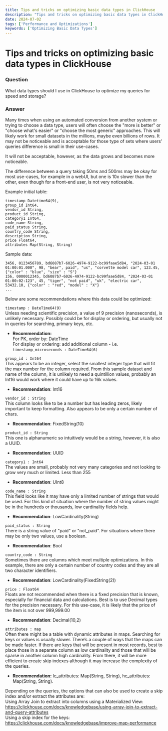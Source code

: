 ```yaml
---
title: Tips and tricks on optimizing basic data types in ClickHouse
description: "Tips and tricks on optimizing basic data types in ClickHouse"
date: 2024-07-02
tags: ['Performance and Optimizations']
keywords: ['Optimizing Basic Data Types']
---
```


# Tips and tricks on optimizing basic data types in ClickHouse

### Question

What data types should I use in ClickHouse to optimize my queries for speed and storage?

<!-- truncate -->

### Answer

Many times when using an automated conversion from another system or trying to choose a data type, users will often choose the "more is better" or "choose what's easier" or "choose the most generic" approaches.  This will likely work for small datasets in the millions, maybe even billions of rows.  It may not be noticeable and is acceptable for those type of sets where users' queries difference is small in their use-cases.

It will not be acceptable, however, as the data grows and becomes more noticeable.

The difference between a query taking 50ms and 500ms may be okay for most use-cases, for example in a webUI, but one is 10x slower than the other, even though for a front-end user, is not very noticeable. 

Example initial table:
```
timestamp Datetime64(9),
group_id Int64,
vendor_id String,
product_id String,
category1 Int64,
code_name String,
paid_status String,
country_code String,
description String,
price Float64,
attributes Map(String, String)
```

Sample data:
```
3456, 0123456789, bd6087b7-6026-4974-9122-bc99faae5d84, "2024-03-01 01:00:01.000", 98, "bear", paid", "us", "corvette model car", 123.45, {"color" : "blue", "size" : "S"}
156, 0000012345, bd6087b7-6026-4974-9122-bc99faae5d84, "2024-03-01 01:00:02:123", 45, "tiger", "not paid", "uk", "electric car", 53432.10, {"color" : "red", "model" : "X"} 
...
```

Below are some recommendations where this data could be optimized:

`timestamp : DateTime64(9)`  
Unless needing scientific precision, a value of 9 precision (nanoseconds), is unlikely necessary. Possibly could be for display or ordering, but usually not in queries for searching, primary keys, etc.
+ **Recommendation:**  
For PK, order by:  DateTime  
For display or ordering: add additional column - i.e. `timestamp_microseconds : DateTime64(6)`  

`group_id : Int64`  
This appears to be an integer, select the smallest integer type that will fit the max number for the column required.  From this sample dataset and name of the column, it is unlikely to need a quintillion values, probably an Int16 would work where it could have up to 16k values.
- **Recommendation**: Int16

`vendor_id : String`  
This column looks like to be a number but has leading zeros, likely important to keep formatting. Also appears to be only a certain number of chars.
- **Recommendation**: FixedString(10)

`product_id : String`  
This one is alphanumeric so intuitively would be a string, however, it is also a UUID. 
- **Recommendation**: UUID

`category1 : Int64`  
The values are small, probably not very many categories and not looking to grow very much or limited. Less than 255
- **Recommendation**: UInt8

`code_name : String`  
This field looks like it may have only a limited number of strings that would be used.
For this kind of situation where the number of string values might be in the hundreds or thousands, low cardinality fields help.
- **Recommendation**: LowCardinality(String)

`paid_status : String`  
There is a string value of "paid" or "not_paid". For situations where there may be only two values, use a boolean.
- **Recommendation**: Bool

`country_code : String`  
Sometimes there are columns which meet multiple optimizations. In this example, there are only a certain number of country codes and they are all two character identifiers.
- **Recommendation**: LowCardinality(FixedString(2))

`price : Float64`  
Floats are not recommended when there is a fixed precision that is known, especially for financial data and calculations. Best is to use Decimal types for the precision necessary. For this use-case, it is likely that the price of the item is not over 999,999.00
- **Recommendation**: Decimal(10,2)

`attributes : map`  
Often there might be a table with dynamic attributes in maps. Searching for keys or values is usually slower. There’s a couple of ways that the maps can be made faster. If there are keys that will be present in most records, best to place those in a separate column as low cardinality and those that will be sparse in another column high cardinality. From there, it will be more efficient to create skip indexes although it may increase the complexity of the queries.
- **Recommendation:** lc_attributes: Map(String, String), hc_attributes: Map(String, String).  

Depending on the queries, the options that can also be used to create a skip index and/or extract the attributes are:  
Using Array Join to extract into columns using a Materialized View:
https://clickhouse.com/docs/knowledgebase/using-array-join-to-extract-and-query-attributes  
Using a skip index for the keys:
https://clickhouse.com/docs/knowledgebase/improve-map-performance